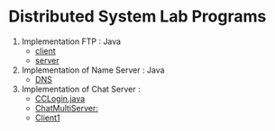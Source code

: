 # Distributed System Lab Programs

1. Implementation FTP : Java
   - [client](./FTPClient.java)
   - [server](./FTPServer.java)
2. Implementation of Name Server : Java
   - [DNS](./DNS.java)
3. Implementation of Chat Server :
   - [CCLogin.java](./CCLogin.java)
   - [ChatMultiServer:](./ChatMultiServer.java)
   - [Client1](./Client1.java)

